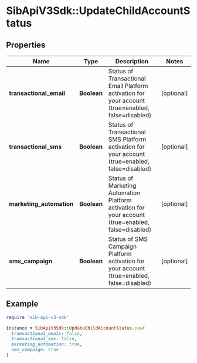 # SibApiV3Sdk::UpdateChildAccountStatus

## Properties

| Name | Type | Description | Notes |
| ---- | ---- | ----------- | ----- |
| **transactional_email** | **Boolean** | Status of Transactional Email Platform activation for your account (true&#x3D;enabled, false&#x3D;disabled) | [optional] |
| **transactional_sms** | **Boolean** | Status of Transactional SMS Platform activation for your account (true&#x3D;enabled, false&#x3D;disabled) | [optional] |
| **marketing_automation** | **Boolean** | Status of Marketing Automation Platform activation for your account (true&#x3D;enabled, false&#x3D;disabled) | [optional] |
| **sms_campaign** | **Boolean** | Status of SMS Campaign Platform activation for your account (true&#x3D;enabled, false&#x3D;disabled) | [optional] |

## Example

```ruby
require 'sib-api-v3-sdk'

instance = SibApiV3Sdk::UpdateChildAccountStatus.new(
  transactional_email: false,
  transactional_sms: false,
  marketing_automation: true,
  sms_campaign: true
)
```

